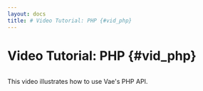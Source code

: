 ```yaml
---
layout: docs
title: # Video Tutorial: PHP {#vid_php}
---
```


# Video Tutorial: PHP {#vid_php}

![]()

This video illustrates how to use Vae's PHP API.
